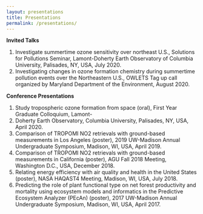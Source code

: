 ```yaml
---
layout: presentations
title: Presentations
permalink: /presentations/
---
```

<p>

**Invited Talks**
1.	Investigate summertime ozone sensitivity over northeast U.S., Solutions for Pollutions Seminar, Lamont-Doherty Earth Observatory of Columbia University, Palisades, NY, USA, July 2020. 
2.	Investigating changes in ozone formation chemistry during summertime pollution events over the Northeastern U.S., OWLETS Tag up call organized by Maryland Department of the Environment, August 2020. 

**Conference Presentations**
1.	Study tropospheric ozone formation from space (oral), First Year Graduate Colloquium, Lamont-
2.	Doherty Earth Observatory, Columbia University, Palisades, NY, USA, April 2020. 
3.	Comparison of TROPOMI NO2 retrievals with ground-based measurements in Los Angeles (poster), 2019 UW-Madison Annual Undergraduate Symposium, Madison, WI, USA, April 2019.
4.	Comparison of TROPOMI NO2 retrievals with ground-based measurements in California (poster), AGU Fall 2018 Meeting, Washington D.C., USA, December 2018.
5.	Relating energy efficiency with air quality and health in the United States (poster), NASA HAQAST4 Meeting, Madison, WI, USA, July 2018.
6.	Predicting the role of plant functional type on net forest productivity and mortality using ecosystem models and informatics in the Predictive Ecosystem Analyzer (PEcAn) (poster), 2017 UW-Madison Annual Undergraduate Symposium, Madison, WI, USA, April 2017.

